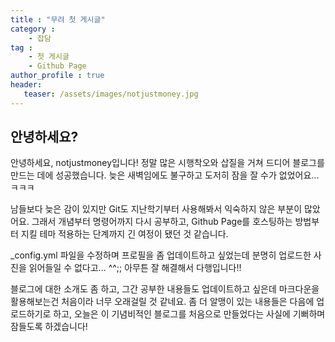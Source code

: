 ```yaml
---
title : "무려 첫 게시글"
category : 
    - 잡담
tag : 
    - 첫 게시글
    - Github Page
author_profile : true
header:
   teaser: /assets/images/notjustmoney.jpg
---
```


## 안녕하세요?
 
 안녕하세요, notjustmoney입니다! 정말 많은 시행착오와 삽질을 거쳐 드디어 블로그를 만드는 데에 성공했습니다. 늦은 새벽임에도 불구하고 도저히 잠을 잘 수가 없었어요...ㅋㅋㅋ 

 남들보다 늦은 감이 있지만 Git도 지난학기부터 사용해봐서 익숙하지 않은 부분이 많았어요. 그래서 개념부터 명령어까지 다시 공부하고, Github Page를 호스팅하는 방법부터 지킬 테마 적용하는 단계까지 긴 여정이 됐던 것 같습니다. 

 _config.yml 파일을 수정하며 프로필을 좀 업데이트하고 싶었는데 분명히 업로드한 사진을 읽어들일 수 없다고... ^^;; 아무튼 잘 해결해서 다행입니다!!

 블로그에 대한 소개도 좀 하고, 그간 공부한 내용들도 업데이트하고 싶은데 마크다운을 활용해보는건 처음이라 너무 오래걸릴 것 같네요. 좀 더 알맹이 있는 내용들은 다음에 업로드하기로 하고, 오늘은 이 기념비적인 블로그를 처음으로 만들었다는 사실에 기뻐하며 잠들도록 하겠습니다!
